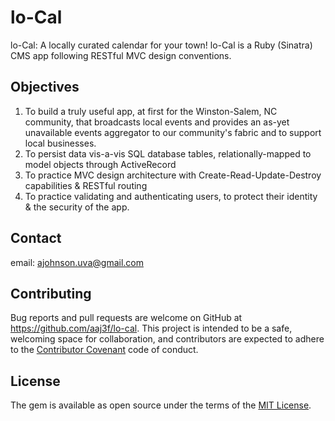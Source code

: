 # lo-Cal

lo-Cal: A locally curated calendar for your town! lo-Cal is a Ruby (Sinatra) CMS app following RESTful MVC design conventions.

## Objectives

1. To build a truly useful app, at first for the Winston-Salem, NC community, that broadcasts local events and provides an as-yet unavailable events aggregator to our community's fabric and to support local businesses.
2. To persist data vis-a-vis SQL database tables, relationally-mapped to model objects through ActiveRecord
3. To practice MVC design architecture with Create-Read-Update-Destroy capabilities & RESTful routing
4. To practice validating and authenticating users, to protect their identity & the security of the app.

## Contact

email: ajohnson.uva@gmail.com

## Contributing

Bug reports and pull requests are welcome on GitHub at https://github.com/aaj3f/lo-cal. This project is intended to be a safe, welcoming space for collaboration, and contributors are expected to adhere to the [Contributor Covenant](http://contributor-covenant.org) code of conduct.

## License

The gem is available as open source under the terms of the [MIT License](https://opensource.org/licenses/MIT).

